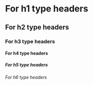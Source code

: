 # For h1 type headers
## For h2 type headers
### For h3 type headers
#### For h4 type headers
##### For h5 type headers
###### For h6 type headers
